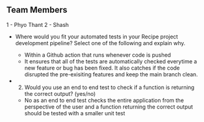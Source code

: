 ## Team Members

1 - Phyo Thant
2 - Shash

- Where would you fit your automated tests in your Recipe project development pipeline? Select one of the following and explain why.
  - Within a Github action that runs whenever code is pushed
  - It ensures that all of the tests are automatically checked everytime a new feature or bug has been fixed. It also catches if the code disrupted the pre-exisiting features and keep the main branch clean.

- 2) Would you use an end to end test to check if a function is returning the correct output? (yes/no)
  - No as an end to end test checks the entire application from the perspective of the user and a function returning the correct output should be tested with a smaller unit test

